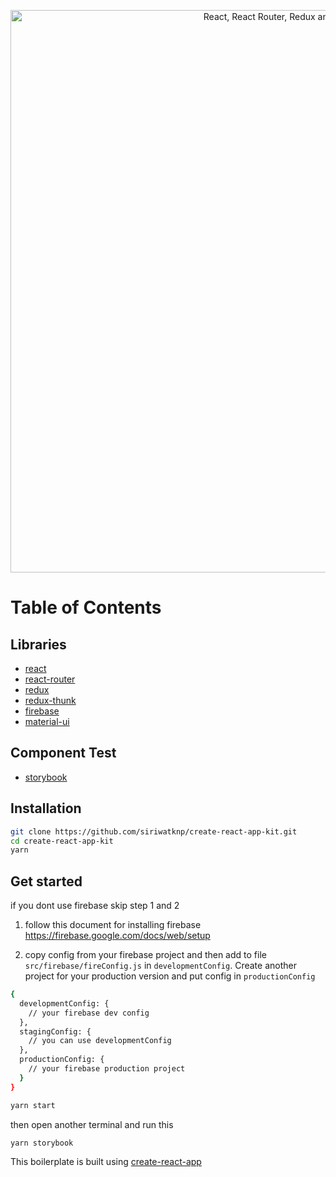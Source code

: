 <p align="center"><a href="https://medium.com/@notrab/getting-started-with-create-react-app-redux-react-router-redux-thunk-d6a19259f71f"><img src="https://i.imgur.com/PATsTx2.png" title="View tutorial" alt="React, React Router, Redux and Redux Thunk" width="900"></a></p>

# Table of Contents


## Libraries
- [react](https://reactjs.org)
- [react-router](https://reacttraining.com/react-router/)
- [redux](https://redux.js.org/)
- [redux-thunk](https://github.com/reduxjs/redux-thunk)
- [firebase](https://firebase.google.com)
- [material-ui](https://material-ui.com/) 

## Component Test
- [storybook](https://storybook.js.org/)

## Installation

```bash
git clone https://github.com/siriwatknp/create-react-app-kit.git
cd create-react-app-kit
yarn
```

## Get started

if you dont use firebase skip step 1 and 2

1. follow this document for installing firebase
https://firebase.google.com/docs/web/setup

2. copy config from your firebase project and then add to file `src/firebase/fireConfig.js`
in `developmentConfig`. Create another project for your production version and put config in `productionConfig`
```bash
{
  developmentConfig: {
    // your firebase dev config 
  },
  stagingConfig: {
    // you can use developmentConfig 
  },
  productionConfig: {
    // your firebase production project 
  }
}
```

```bash
yarn start
```
then open another terminal and run this
```bash
yarn storybook
```

This boilerplate is built using [create-react-app](https://github.com/facebook/create-react-app)
